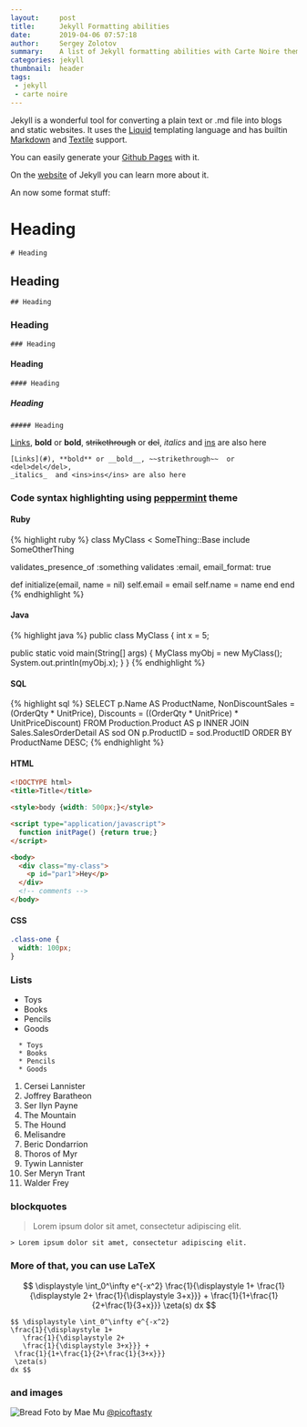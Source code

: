 ```yaml
---
layout:     post
title:      Jekyll Formatting abilities
date:       2019-04-06 07:57:18
author:     Sergey Zolotov
summary:    A list of Jekyll formatting abilities with Carte Noire theme 
categories: jekyll
thumbnail:  header
tags:
 - jekyll
 - carte noire
---
```


Jekyll is a wonderful tool for converting a plain text or .md file 
into blogs and static websites. It uses the [Liquid][1] templating
language and has builtin [Markdown][2] and [Textile][3] support.
                                        
You can easily generate your [Github Pages][4] with it.
                                        
On the [website][5] of Jekyll you can learn more about it.

An now some format stuff:

# Heading
```
# Heading
```
## Heading
```
## Heading
```
### Heading
```
### Heading
```
#### Heading
```
#### Heading
```
##### Heading
```
##### Heading
```
[Links](#), **bold** or __bold__, ~~strikethrough~~  or <del>del</del>, 
_italics_  and <ins>ins</ins> are also here
```
[Links](#), **bold** or __bold__, ~~strikethrough~~  or <del>del</del>, 
_italics_  and <ins>ins</ins> are also here
```

### Code syntax highlighting using [peppermint][6] theme

#### Ruby

{% highlight ruby %}
class MyClass < SomeThing::Base
  include SomeOtherThing

  validates_presence_of :something
  validates :email, email_format: true

  def initialize(email, name = nil)
    self.email = email
    self.name = name
  end
end
{% endhighlight %}

#### Java

{% highlight java %}
public class MyClass {
  int x = 5;

  public static void main(String[] args) {
    MyClass myObj = new MyClass();
    System.out.println(myObj.x);
  }
}
{% endhighlight %}

#### SQL

{% highlight sql %}
SELECT p.Name AS ProductName, 
NonDiscountSales = (OrderQty * UnitPrice),
Discounts = ((OrderQty * UnitPrice) * UnitPriceDiscount)
FROM Production.Product AS p 
INNER JOIN Sales.SalesOrderDetail AS sod
ON p.ProductID = sod.ProductID 
ORDER BY ProductName DESC;
{% endhighlight %}

#### HTML

```html
<!DOCTYPE html>
<title>Title</title>

<style>body {width: 500px;}</style>

<script type="application/javascript">
  function initPage() {return true;}
</script>

<body>
  <div class="my-class">
    <p id="par1">Hey</p>
  </div>
  <!-- comments -->
</body>
```

#### CSS
```css
.class-one {
  width: 100px;
}
```

### Lists

  * Toys
  * Books
  * Pencils
  * Goods
  
```
  * Toys
  * Books
  * Pencils
  * Goods
```

  1. Cersei Lannister
  2. Joffrey Baratheon
  3. Ser Ilyn Payne
  4. The Mountain
  5. The Hound
  6. Melisandre
  7. Beric Dondarrion
  8. Thoros of Myr
  9. Tywin Lannister
  10. Ser Meryn Trant
  11. Walder Frey

### blockquotes

> Lorem ipsum dolor sit amet, consectetur adipiscing elit.

```
> Lorem ipsum dolor sit amet, consectetur adipiscing elit.
```


### More of that, you can use LaTeX

$$ \displaystyle \int_0^\infty e^{-x^2} 
 \frac{1}{\displaystyle 1+
    \frac{1}{\displaystyle 2+
    \frac{1}{\displaystyle 3+x}}} +
  \frac{1}{1+\frac{1}{2+\frac{1}{3+x}}} 
  \zeta(s)
 dx $$
 
 ```
$$ \displaystyle \int_0^\infty e^{-x^2} 
 \frac{1}{\displaystyle 1+
    \frac{1}{\displaystyle 2+
    \frac{1}{\displaystyle 3+x}}} +
  \frac{1}{1+\frac{1}{2+\frac{1}{3+x}}} 
  \zeta(s)
 dx $$
```

### and images 

![Bread](https://images.unsplash.com/photo-1554475659-9fd915c8f156?ixlib=rb-1.2.1&auto=format&fit=crop&w=800&q=80)
Foto by Mae Mu [@picoftasty][7]

[1]: http://docs.shopify.com/themes/liquid-basics
[2]: http://daringfireball.net/projects/markdown/
[3]: http://en.wikipedia.org/wiki/Textile_(markup_language)
[4]: https://pages.github.com
[5]: http://jekyllrb.com
[6]: https://noahfrederick.com/log/lion-terminal-theme-peppermint/
[7]: https://unsplash.com/@picoftasty
